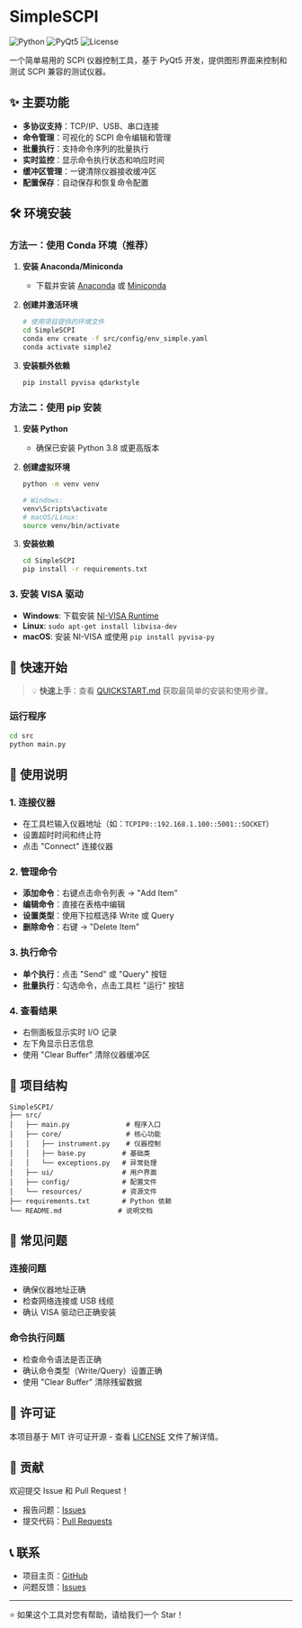 # SimpleSCPI

![Python](https://img.shields.io/badge/python-3.8+-blue.svg)
![PyQt5](https://img.shields.io/badge/PyQt5-5.15+-green.svg)
![License](https://img.shields.io/badge/license-MIT-blue.svg)

一个简单易用的 SCPI 仪器控制工具，基于 PyQt5 开发，提供图形界面来控制和测试 SCPI 兼容的测试仪器。

## ✨ 主要功能

- **多协议支持**：TCP/IP、USB、串口连接
- **命令管理**：可视化的 SCPI 命令编辑和管理
- **批量执行**：支持命令序列的批量执行
- **实时监控**：显示命令执行状态和响应时间
- **缓冲区管理**：一键清除仪器接收缓冲区
- **配置保存**：自动保存和恢复命令配置

## 🛠️ 环境安装

### 方法一：使用 Conda 环境（推荐）

1. **安装 Anaconda/Miniconda**
   - 下载并安装 [Anaconda](https://www.anaconda.com/products/distribution) 或 [Miniconda](https://docs.conda.io/en/latest/miniconda.html)

2. **创建并激活环境**
   ```bash
   # 使用项目提供的环境文件
   cd SimpleSCPI
   conda env create -f src/config/env_simple.yaml
   conda activate simple2
   ```

3. **安装额外依赖**
   ```bash
   pip install pyvisa qdarkstyle
   ```

### 方法二：使用 pip 安装

1. **安装 Python**
   - 确保已安装 Python 3.8 或更高版本

2. **创建虚拟环境**
   ```bash
   python -m venv venv
   
   # Windows:
   venv\Scripts\activate
   # macOS/Linux:
   source venv/bin/activate
   ```

3. **安装依赖**
   ```bash
   cd SimpleSCPI
   pip install -r requirements.txt
   ```

### 3. 安装 VISA 驱动

- **Windows**: 下载安装 [NI-VISA Runtime](https://www.ni.com/zh-cn/support/downloads/drivers/download.ni-visa.html)
- **Linux**: `sudo apt-get install libvisa-dev`
- **macOS**: 安装 NI-VISA 或使用 `pip install pyvisa-py`

## 🚀 快速开始

> 💡 **快速上手**：查看 [QUICKSTART.md](QUICKSTART.md) 获取最简单的安装和使用步骤。

### 运行程序

```bash
cd src
python main.py
```

## 📖 使用说明

### 1. 连接仪器
- 在工具栏输入仪器地址（如：`TCPIP0::192.168.1.100::5001::SOCKET`）
- 设置超时时间和终止符
- 点击 "Connect" 连接仪器

### 2. 管理命令
- **添加命令**：右键点击命令列表 → "Add Item"
- **编辑命令**：直接在表格中编辑
- **设置类型**：使用下拉框选择 Write 或 Query
- **删除命令**：右键 → "Delete Item"

### 3. 执行命令
- **单个执行**：点击 "Send" 或 "Query" 按钮
- **批量执行**：勾选命令，点击工具栏 "运行" 按钮

### 4. 查看结果
- 右侧面板显示实时 I/O 记录
- 左下角显示日志信息
- 使用 "Clear Buffer" 清除仪器缓冲区

## 📁 项目结构

```
SimpleSCPI/
├── src/
│   ├── main.py              # 程序入口
│   ├── core/                # 核心功能
│   │   ├── instrument.py    # 仪器控制
│   │   ├── base.py         # 基础类
│   │   └── exceptions.py   # 异常处理
│   ├── ui/                 # 用户界面
│   ├── config/             # 配置文件
│   └── resources/          # 资源文件
├── requirements.txt        # Python 依赖
└── README.md              # 说明文档
```

## 🐛 常见问题

### 连接问题
- 确保仪器地址正确
- 检查网络连接或 USB 线缆
- 确认 VISA 驱动已正确安装

### 命令执行问题
- 检查命令语法是否正确
- 确认命令类型（Write/Query）设置正确
- 使用 "Clear Buffer" 清除残留数据

## 📄 许可证

本项目基于 MIT 许可证开源 - 查看 [LICENSE](LICENSE) 文件了解详情。

## 🤝 贡献

欢迎提交 Issue 和 Pull Request！

- 报告问题：[Issues](../../issues)
- 提交代码：[Pull Requests](../../pulls)

## 📞 联系

- 项目主页：[GitHub](https://github.com/yourusername/SimpleSCPI)
- 问题反馈：[Issues](../../issues)

---

⭐ 如果这个工具对您有帮助，请给我们一个 Star！ 